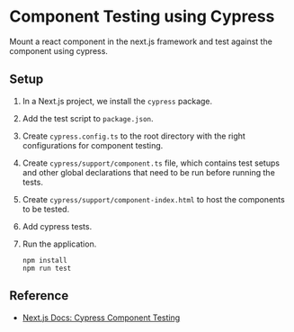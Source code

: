 # Component Testing using Cypress

Mount a react component in the next.js framework and test against the component using cypress.

## Setup

1. In a Next.js project, we install the `cypress` package.
1. Add the test script to `package.json`.
1. Create `cypress.config.ts` to the root directory with the right configurations for component testing.
1. Create `cypress/support/component.ts` file, which contains test setups and other global declarations that need to be run before running the tests.
1. Create `cypress/support/component-index.html` to host the components to be tested.
1. Add cypress tests.
1. Run the application.

   ```shell
   npm install
   npm run test
   ```

## Reference

* [Next.js Docs: Cypress Component Testing](https://nextjs.org/docs/pages/building-your-application/optimizing/testing#creating-your-first-cypress-component-test)

